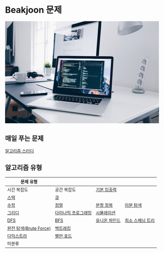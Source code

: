 # Beakjoon 문제

![](picture/notebook2.jpg)

## 매일 푸는 문제

[알고리즘 스터디](everyday.md)

## 알고리즘 유형

| 문제 유형                        |                             |                       |                             |
| ---------------------------- | --------------------------- | --------------------- | --------------------------- |
| 시간 복잡도                       | 공간 복잡도                      | [기본 입출력](입출력/)        |
| [스택](stack/)                 | [큐](queue/)                 |
| [수학](수학/)                    | [정렬](정렬/)                   | [분할 정복](분할%20정복/)     | [이분 탐색](이분%20탐색/)           |
| [그리디](그리디/)                  | [다이나믹 프로그래밍](다이나믹%20프로그래밍/) | [시뮬레이션](시뮬레이션/)       |
| [DFS](dfs/)                  | [BFS](bfs/)                 | [유니온 파인드](유니온%20파인드/) | [최소 스패닝 트리](최소%20스패닝%20트리/) |
| [완전 탐색(Brute Force)](브루트포스/) | [백트래킹](백트래킹/)               |
| [다익스트라](다익스트라/)              | [벨만 포드](벨만포드/)              |
| 미분류                          |

